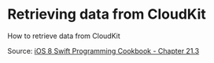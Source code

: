 # Retrieving data from CloudKit
How to retrieve data from CloudKit

Source: [iOS 8 Swift Programming Cookbook - Chapter 21.3](http://goo.gl/pvRtI8)
